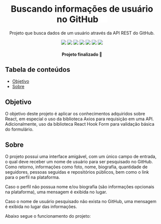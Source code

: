 <div align="center">
    <h1>Buscando informações de usuário no GitHub <img src='./public/images/github-logo-white.png' width="22.5" height="22.5"></h1>
    <p>Projeto que busca dados de um usuário através da API REST do GitHub.</p>
</div>

<div align="center">
    <img src='https://img.shields.io/static/v1?label=license&message=MIT&color=003377&style=flat'>
    <img src='https://img.shields.io/static/v1?label=lib&message=React&color=61DAFB&style=flat&logo=react'>
    <img src='https://img.shields.io/static/v1?label=lib&message=Axios&color=5A29E4&style=flat&logo=axios'>
    <img src='https://img.shields.io/static/v1?label=lib&message=React Hook Form&color=EC5990&style=flat&logo=reacthookform'>
    <img src='https://img.shields.io/static/v1?label=API&message=GitHub&color=181717&style=flat&logo=github'>
    <img src='https://img.shields.io/static/v1?label=version&message=1.0.0&color=981522&style=flat'>
    <img src='https://img.shields.io/static/v1?label=Vite&message=v6.0.5&color=646CFF&style=flat&logo=vite'>
</div>

<h4 align="center">Projeto finalizado 🎯</h4>

<h2>Tabela de conteúdos</h2>


<!-- * [Sobre](#Sobre)
* [Tabela de Conteudo](#tabela-de-conteudo)
* [Instalação](#instalacao)
* [Como usar](#como-usar)
    * [Pre Requisitos](#pre-requisitos)
    * [Local files](#local-files)
    * [Remote files](#remote-files)
    * [Multiple files](#multiple-files)
    * [Combo](#combo)
* [Tests](#testes)
* [Tecnologias](#tecnologias)

<p align="center">
 <a href="#objetivo">Objetivo</a> •
 <a href="#roadmap">Roadmap</a> • 
 <a href="#tecnologias">Tecnologias</a> • 
 <a href="#contribuicao">Contribuição</a> • 
 <a href="#licenc-a">Licença</a> • 
 <a href="#autor">Autor</a>
</p> -->

<ul>
    <li><a href="#objetivo">Objetivo</a></li>
    <li><a href="#sobre">Sobre</a></li>
</ul>

<h2 id="objetivo">Objetivo</h2>

<p>O objetivo deste projeto é aplicar os conhecimentos adquiridos sobre React, em especial o uso da biblioteca Axios para requisição em uma API. Adicionalmente, uso da biblioteca React Hook Form para validação básica do formulário.</p>

<h2 id="sobre">Sobre</h2>

<p>O projeto possui uma interface amigável, com um único campo de entrada, o qual deve receber um nome de usuário para ser pesquisado no GitHub. Como retorno, informações como foto, nome, biografia, quantidade de seguidores, pessoas seguidas e repositórios públicos, bem como o link para o perfil na plataforma.</p>
<p>Caso o perfil não possua nome e/ou biografia (são informações opcionais na plataforma), uma mensagem é exibida no lugar.</p>
<p>Caso o nome de usuário pesquisado não exista no GitHub, uma mensagem é exibida no lugar das informações.</p>
<p>Abaixo segue o funcionamento do projeto:</p>
